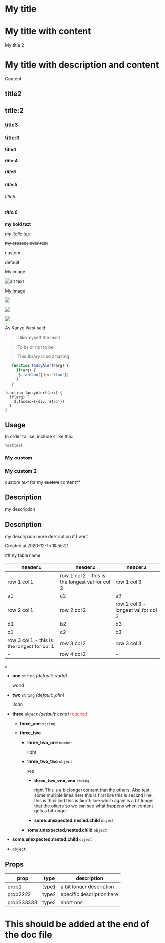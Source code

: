 # My title

# My title with content
My title 2

# My title with description and content
Content

## title2

## title:2

### title3

### title:3

#### title4

#### title:4

##### title5

##### title:5

###### title6

##### title:6

**my bold text**

*my italic text*

~~my crossed over text~~

custom

default

My image

![alt text](https://picsum.photos/200/300)

My image

![](https://picsum.photos/200/300)


![](https://picsum.photos/200/300)


![](https://picsum.photos/200/300)

As Kanye West said:
> I like myself the most

> To be or not to be

> This library is so amazing

```javascript
   function fancyAlert(arg) {
     if(arg) {
      $.facebox({div:'#foo'})
     }
   }
```

```
function fancyAlert(arg) {
  if(arg) {
    $.facebox({div:'#foo'})
  }
}
```

## Usage
In order to use, include it like this:
```
testtest
```

### My custom

### My custom 2
custom *text* for my ~~custom~~ content**

## Description
my description

## Description
my description
more description if I want

Created at
2020-12-15 10:55:21

##my table name

header1                                     | header2                                         | header3                            
------------------------------------------- | ----------------------------------------------- | -----------------------------------
row 1 col 1                                 | row 1 col 2 - this is the longest val for col 2 | row 1 col 3                        
a1                                          | a2                                              | a3                                 
row 2 col 1                                 | row 2 col 2                                     | row 2 col 3 - longest val for col 3
b1                                          | b2                                              | b3                                 
c1                                          | c2                                              | c3                                 
row 3 col 1 - this is the longest for col 1 | row 3 col 2                                     | row 3 col 3                        
-                                           | row 4 col 2                                     | -                                  

a
- **one** `string` *(default: world)*

  world

- **two** `string` *(default: john)*

  John

- **three** `object` *(default: cena)*  <span style="color: #f3454c">required</span>

  - **three_one** `string`

  - **three_two**

    - **three_two_one** `number`

      right

    - **three_two_two** `object`

      yes

      - **three_two_one_one** `string`

        right This is a bit longer contant that the others. Also test some multiple lines here
this is first line
this is second line
  this is thrid lind
this is fourth line which again is a bit longer that the others so we can see what happens when content gets a bit longer

      - **some.unexpected.nested.child** `object`

    - **some.unexpected.nested.child** `object`

- **some.unexpected.nested.child** `object`

- **<unspecified key>** `object`


## Props

prop       | type  | description              
---------- | ----- | -------------------------
prop1      | type1 | a bit longer description 
prop2222   | type2 | specific description here
prop333333 | type3 | short one                

# This should be added at the end of the doc file

